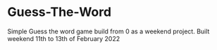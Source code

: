 # Guess-The-Word
Simple Guess the word game build from 0 as a weekend project.
Built weekend 11th to 13th of February 2022
